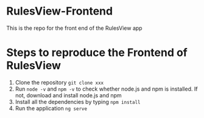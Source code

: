 # RulesView-Frontend
This is the repo for the front end of the RulesView app

# Steps to reproduce the Frontend of RulesView
1. Clone the repository ``git clone xxx``
2. Run ``node -v`` and ``npm -v`` to check whether node.js and npm is installed. If not, download and install node.js and npm
2. Install all the dependencies by typing ``npm install``
3. Run the application ``ng serve``

